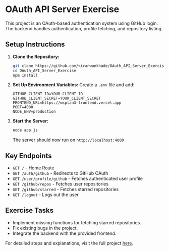 # OAuth API Server Exercise

This project is an OAuth-based authentication system using GitHub login. The backend handles authentication, profile fetching, and repository listing.

## Setup Instructions
1. **Clone the Repository:**
   ```bash
   git clone https://github.com/kiranwankhade/OAuth_API_Server_Exercise.git
   cd OAuth_API_Server_Exercise
   npm install
   ```

2. **Set Up Environment Variables:**
   Create a `.env` file and add:
   ```env
   GITHUB_CLIENT_ID=YOUR_CLIENT_ID
   GITHUB_CLIENT_SECRET=YOUR_CLIENT_SECRET
   FRONTEND_URL=https://msplan3-frontend.vercel.app
   PORT=4000
   NODE_ENV=production
   ```

3. **Start the Server:**
   ```bash
   node app.js
   ```
   The server should now run on `http://localhost:4000`

## Key Endpoints
- `GET /` - Home Route
- `GET /auth/github` - Redirects to GitHub OAuth
- `GET /user/profile/github` - Fetches authenticated user profile
- `GET /github/repos` - Fetches user repositories
- `GET /github/starred` - Fetches starred repositories
- `GET /logout` - Logs out the user

## Exercise Tasks
- Implement missing functions for fetching starred repositories.
- Fix existing bugs in the project.
- Integrate the backend with the provided frontend.

For detailed steps and explanations, visit the full project [here](https://github.com/kiranwankhade/OAuth_API_Server_Exercise).
